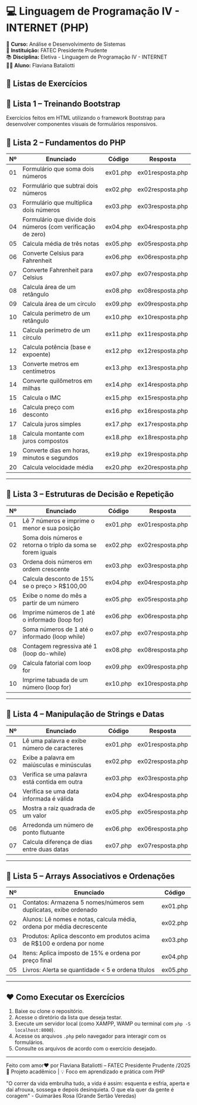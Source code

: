 # 💻 Linguagem de Programação IV - INTERNET (PHP)

📌 **Curso:** Análise e Desenvolvimento de Sistemas  
🏫 **Instituição:** FATEC Presidente Prudente  
📚 **Disciplina:** Eletiva - Linguagem de Programação IV - INTERNET  
👨‍🎓 **Aluno:** Flaviana Bataliotti


## 📝 Listas de Exercícios

## 🧩 Lista 1 – Treinando Bootstrap

Exercícios feitos em HTML utilizando o framework Bootstrap para desenvolver componentes visuais de formulários responsivos.

## 📝 Lista 2 – Fundamentos do PHP

| Nº  | Enunciado                                                                 | Código        | Resposta      |
|-----|---------------------------------------------------------------------------|---------------|----------------|
| 01  | Formulário que soma dois números                                          | ex01.php      | ex01resposta.php   |
| 02  | Formulário que subtrai dois números                                       | ex02.php      | ex02resposta.php   |
| 03  | Formulário que multiplica dois números                                    | ex03.php      | ex03resposta.php   |
| 04  | Formulário que divide dois números (com verificação de zero)             | ex04.php      | ex04resposta.php   |
| 05  | Calcula média de três notas                                               | ex05.php      | ex05resposta.php   |
| 06  | Converte Celsius para Fahrenheit                                          | ex06.php      | ex06resposta.php   |
| 07  | Converte Fahrenheit para Celsius                                          | ex07.php      | ex07resposta.php   |
| 08  | Calcula área de um retângulo                                              | ex08.php      | ex08resposta.php   |
| 09  | Calcula área de um círculo                                                | ex09.php      | ex09resposta.php   |
| 10  | Calcula perímetro de um retângulo                                         | ex10.php      | ex10resposta.php   |
| 11  | Calcula perímetro de um círculo                                           | ex11.php      | ex11resposta.php   |
| 12  | Calcula potência (base e expoente)                                        | ex12.php      | ex12resposta.php   |
| 13  | Converte metros em centímetros                                            | ex13.php      | ex13resposta.php   |
| 14  | Converte quilômetros em milhas                                            | ex14.php      | ex14resposta.php   |
| 15  | Calcula o IMC                                                             | ex15.php      | ex15resposta.php   |
| 16  | Calcula preço com desconto                                                | ex16.php      | ex16resposta.php   |
| 17  | Calcula juros simples                                                     | ex17.php      | ex17resposta.php   |
| 18  | Calcula montante com juros compostos                                      | ex18.php      | ex18resposta.php   |
| 19  | Converte dias em horas, minutos e segundos                                | ex19.php      | ex19resposta.php   |
| 20  | Calcula velocidade média                                                  | ex20.php      | ex20resposta.php   |

---

## 📝 Lista 3 – Estruturas de Decisão e Repetição

| Nº  | Enunciado                                                                 | Código        | Resposta      |
|-----|---------------------------------------------------------------------------|---------------|----------------|
| 01  | Lê 7 números e imprime o menor e sua posição                             | ex01.php      | ex01resposta.php   |
| 02  | Soma dois números e retorna o triplo da soma se forem iguais             | ex02.php      | ex02resposta.php   |
| 03  | Ordena dois números em ordem crescente                                   | ex03.php      | ex03resposta.php   |
| 04  | Calcula desconto de 15% se o preço > R$100,00                            | ex04.php      | ex04resposta.php   |
| 05  | Exibe o nome do mês a partir de um número                                | ex05.php      | ex05resposta.php   |
| 06  | Imprime números de 1 até o informado (loop for)                          | ex06.php      | ex06resposta.php   |
| 07  | Soma números de 1 até o informado (loop while)                           | ex07.php      | ex07resposta.php   |
| 08  | Contagem regressiva até 1 (loop do-while)                                | ex08.php      | ex08resposta.php   |
| 09  | Calcula fatorial com loop for                                            | ex09.php      | ex09resposta.php   |
| 10  | Imprime tabuada de um número (loop for)                                  | ex10.php      | ex10resposta.php   |

---

## 📝 Lista 4 – Manipulação de Strings e Datas

| Nº  | Enunciado                                                                 | Código        | Resposta      |
|-----|---------------------------------------------------------------------------|---------------|----------------|
| 01  | Lê uma palavra e exibe número de caracteres                              | ex01.php      | ex01resposta.php   |
| 02  | Exibe a palavra em maiúsculas e minúsculas                               | ex02.php      | ex02resposta.php   |
| 03  | Verifica se uma palavra está contida em outra                            | ex03.php      | ex03resposta.php   |
| 04  | Verifica se uma data informada é válida                                  | ex04.php      | ex04resposta.php   |
| 05  | Mostra a raiz quadrada de um valor                                       | ex05.php      | ex05resposta.php   |
| 06  | Arredonda um número de ponto flutuante                                   | ex06.php      | ex06resposta.php   |
| 07  | Calcula diferença de dias entre duas datas                               | ex07.php      | ex07resposta.php   |

---

## 📝 Lista 5 – Arrays Associativos e Ordenações

| Nº  | Enunciado                                                                 | Código        |
|-----|---------------------------------------------------------------------------|---------------|
| 01  | Contatos: Armazena 5 nomes/números sem duplicatas, exibe ordenado        | ex01.php      |
| 02  | Alunos: Lê nomes e notas, calcula média, ordena por média decrescente    | ex02.php      |
| 03  | Produtos: Aplica desconto em produtos acima de R$100 e ordena por nome   | ex03.php      |
| 04  | Itens: Aplica imposto de 15% e ordena por preço final                    | ex04.php      |
| 05  | Livros: Alerta se quantidade < 5 e ordena títulos                       | ex05.php      |

---

## ❤️ Como Executar os Exercícios

1. Baixe ou clone o repositório.
2. Acesse o diretório da lista que deseja testar.
3. Execute um servidor local (como XAMPP, WAMP ou terminal com `php -S localhost:8000`).
4. Acesse os arquivos `.php` pelo navegador para interagir com os formulários.
5. Consulte os arquivos de acordo com o exercício desejado.

---

Feito com amor❤️ por Flaviana Bataliotti – FATEC Presidente Prudente /2025
📅 Projeto acadêmico | 💡 Foco em aprendizado e prática com PHP

"O correr da vida embrulha tudo, a vida é assim: esquenta e esfria, aperta e daí afrouxa, sossega e depois desinquieta. O que ela quer da gente é coragem" - Guimarães Rosa (Grande Sertão Veredas)